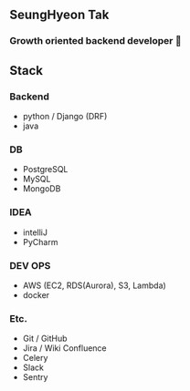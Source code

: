 ## SeungHyeon Tak

### Growth oriented backend developer 👋

## Stack

### Backend

- python / Django (DRF)
- java

### DB

- PostgreSQL
- MySQL
- MongoDB

### IDEA

- intelliJ
- PyCharm

### DEV OPS

- AWS (EC2, RDS(Aurora), S3, Lambda)
- docker

### Etc.
- Git / GitHub
- Jira / Wiki Confluence
- Celery
- Slack
- Sentry


